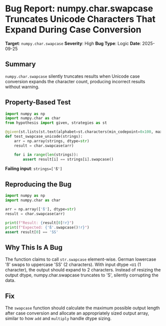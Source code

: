 # Bug Report: numpy.char.swapcase Truncates Unicode Characters That Expand During Case Conversion

**Target**: `numpy.char.swapcase`
**Severity**: High
**Bug Type**: Logic
**Date**: 2025-09-25

## Summary

`numpy.char.swapcase` silently truncates results when Unicode case conversion expands the character count, producing incorrect results without warning.

## Property-Based Test

```python
import numpy as np
import numpy.char as char
from hypothesis import given, strategies as st

@given(st.lists(st.text(alphabet=st.characters(min_codepoint=0x100, max_codepoint=0x1000, blacklist_categories=('Cs',)), min_size=1, max_size=10), min_size=1, max_size=10))
def test_swapcase_unicode(strings):
    arr = np.array(strings, dtype=str)
    result = char.swapcase(arr)

    for i in range(len(strings)):
        assert result[i] == strings[i].swapcase()
```

**Failing input**: `strings=['ß']`

## Reproducing the Bug

```python
import numpy as np
import numpy.char as char

arr = np.array(['ß'], dtype=str)
result = char.swapcase(arr)

print(f"Result: {result[0]!r}")
print(f"Expected: {'ß'.swapcase()!r}")
assert result[0] == 'SS'
```

## Why This Is A Bug

The function claims to call `str.swapcase` element-wise. German lowercase 'ß' swaps to uppercase 'SS' (2 characters). With input dtype `<U1` (1 character), the output should expand to 2 characters. Instead of resizing the output dtype, numpy.char.swapcase truncates to 'S', silently corrupting the data.

## Fix

The `swapcase` function should calculate the maximum possible output length after case conversion and allocate an appropriately sized output array, similar to how `add` and `multiply` handle dtype sizing.